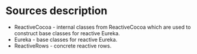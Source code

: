 # Sources description

* ReactiveCocoa - internal classes from ReactiveCocoa which are used to construct base classes for reactive Eureka.
* Eureka - base classes for reactive Eureka.
* ReactiveRows - concrete reactive rows.




